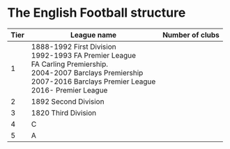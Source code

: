 # The English Football structure

| Tier    | League name | Number of clubs | 
| -------- | ------- | ------- |
| 1  | 1888-1992 First Division</br>1992-1993 FA Premier League </br>FA Carling Premiership.</br>2004-2007 Barclays Premiership</br>2007-2016 Barclays Premier League</br>  2016- Premier League | | |
| 2 | 1892 Second Division | | |
| 3 | 1820 Third Division | | |
| 4 | C | | |
| 5 | A | | |
